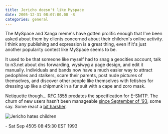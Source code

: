 ```yaml
---
title: Jericho doesn't like Myspace
date: 2005-12-31 08:07:00.00 -8
categories: general
---
```

The MySpace and Xanga meme's have gotten prolific enough that I've been asked about them by clients concerned about their children's online activity. I think any publishing and expression is a great thing, even if it's just another popularity contest like MySpace seems to be.

It used to be that someone like myself had to snag a geocities account, talk to n3.net about dns forwarding, wysiwyg a page design, and edit it manually. Individuals and bands now have a much easier way to attract pedophiles and stalkers, scare their parents, post nude pictures of themselves, and discover other people like themselves with fetishes for dressing up like a chipmunk in a fur suit with a cape and zoro mask.

Netiquette though… [RFC 1855](http://www.dtcc.edu/cs/rfc1855.html) predates the specification for E-SMTP. The churn of new users hasn't been manageable [since September of '93](http://grantstavely.com/lol-click-here-on-this), some say. Some react a [bit harsher](http://attrition.org/news/content/05-12-31.001.html).

![Jericho hates children](/images/myspace-attrition.gif)

\- Sat Sep 4505 08:45:30 EST 1993
